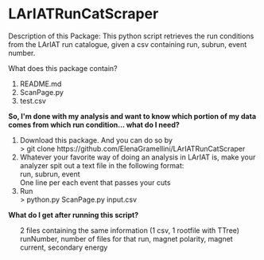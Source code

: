 # LArIATRunCatScraper

Description of this Package:
This python script retrieves the run conditions from the LArIAT run catalogue, given a csv containing
run, subrun, event number. 

What does this package contain?

<ol>
  <li>README.md</li>
  <li>ScanPage.py</li>      
  <li>test.csv</li>
</ol>


<b> So, I'm done with my analysis and want to know which portion of my data comes from which run condition... what do I need?</b>

<ol>
<li> Download this package. And you can do so by 
</br>
 > git clone  https://github.com/ElenaGramellini/LArIATRunCatScraper
</li>
<li> Whatever your favorite way of doing an analysis in LArIAT is, make your analyzer spit out a text file in the following format:
</br>
run, subrun, event
</br>
One line per each event that passes your cuts
</li>
<li> Run
</br>
 > python.py ScanPage.py input.csv
</li>
</ol>

<b> What do I get after running this script?</b>
<ol> 
2 files containing the same information (1 csv, 1 rootfile with TTree) </br>
runNumber, number of files for that run, magnet polarity, magnet current, secondary energy
</ol>
